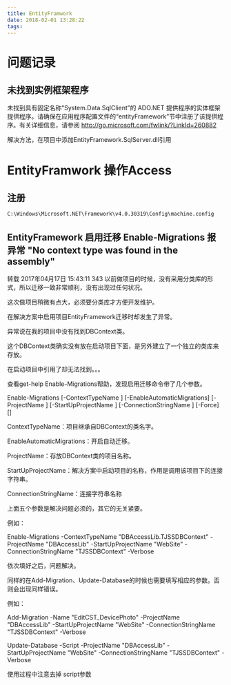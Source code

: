 ```yaml
---
title: EntityFramwork
date: 2018-02-01 13:28:22
tags:
---
```

# 问题记录

## 未找到实例框架程序

未找到具有固定名称“System.Data.SqlClient”的 ADO.NET 提供程序的实体框架提供程序。请确保在应用程序配置文件的“entityFramework”节中注册了该提供程序。有关详细信息，请参阅 http://go.microsoft.com/fwlink/?LinkId=260882

解决方法，在项目中添加EntityFramework.SqlServer.dll引用

# EntityFramwork 操作Access



## 注册

```bash
C:\Windows\Microsoft.NET\Framework\v4.0.30319\Config\machine.config
```

## EntityFramework 启用迁移 Enable-Migrations 报异常 "No context type was found in the assembly"

转载 2017年04月17日 15:43:11 343
以前做项目的时候，没有采用分类库的形式，所以迁移一致非常顺利，没有出现过任何状况。

这次做项目稍微有点大，必须要分类库才方便开发维护。

在解决方案中启用项目EntityFramework迁移时却发生了异常。

异常说在我的项目中没有找到DBContext类。

这个DBContext类确实没有放在启动项目下面，是另外建立了一个独立的类库来存放。

在启动项目中引用了却无法找到。。。

查看get-help Enable-Migrations帮助，发现启用迁移命令带了几个参数。

Enable-Migrations [-ContextTypeName <String>] [-EnableAutomaticMigrations] [-ProjectName <String>] [-StartUpProjectName <String>] [-ConnectionStringName <String>] [-Force] [<CommonParameters>]

ContextTypeName：项目继承自DBContext的类名字。

EnableAutomaticMigrations：开启自动迁移。

ProjectName：存放DBContext类的项目名称。

StartUpProjectName：解决方案中启动项目的名称，作用是调用该项目下的连接字符串。

ConnectionStringName：连接字符串名称

上面五个参数是解决问题必须的，其它的无关紧要。

例如：

Enable-Migrations -ContextTypeName "DBAccessLib.TJSSDBContext" -ProjectName "DBAccessLib" -StartUpProjectName "WebSite" -ConnectionStringName "TJSSDBContext" -Verbose

依次填好之后，问题解决。

同样的在Add-Migration、Update-Database的时候也需要填写相应的参数。否则会出现同样错误。

例如：

Add-Migration -Name "EditCST_DevicePhoto"  -ProjectName "DBAccessLib" -StartUpProjectName "WebSite" -ConnectionStringName "TJSSDBContext" -Verbose

Update-Database -Script -ProjectName "DBAccessLib" -StartUpProjectName "WebSite" -ConnectionStringName "TJSSDBContext"  -Verbose

使用过程中注意去掉 script参数
